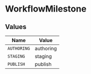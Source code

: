 # WorkflowMilestone


## Values

| Name        | Value       |
| ----------- | ----------- |
| `AUTHORING` | authoring   |
| `STAGING`   | staging     |
| `PUBLISH`   | publish     |